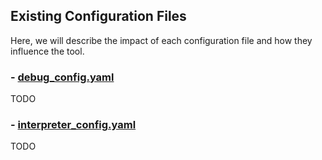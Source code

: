 ## Existing Configuration Files

Here, we will describe the impact of each configuration file and how they influence the tool.

### - [debug_config.yaml](../debugger/debug_config.yaml)

TODO

### - [interpreter_config.yaml](../src/interpreter_config.yaml)

TODO
